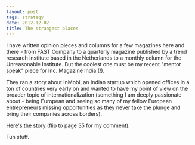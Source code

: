 ```yaml
---
layout: post
tags: strategy
date: 2012-12-02
title: The strangest places
---
```

I have written opinion pieces and columns for a few magazines here and there - from FAST Company to a quarterly magazine published by a trend research institute based in the Netherlands to a monthly column for the Unreasonable Institute. But the coolest one must be my recent "mentor speak" piece for Inc. Magazine India (!).

They ran a story about InMobi, an Indian startup which opened offices in a ton of countries very early on and wanted to have my point of view on the broader topic of internationalization (something I am deeply passionate about - being European and seeing so many of my fellow European entrepreneurs missing opportunities as they never take the plunge and bring their companies across borders).

[Here's the story](http://issuu.com/incindia/docs/inc_india-vol-3-issue-11-december-2012) (flip to page 35 for my comment).

Fun stuff.